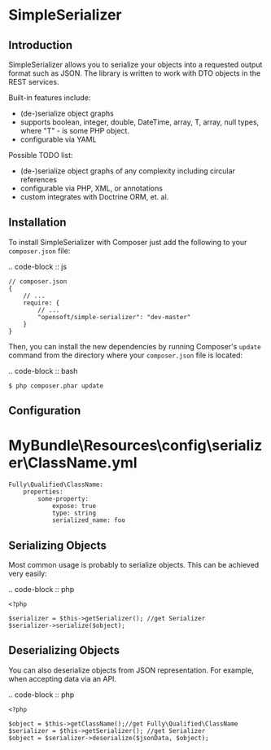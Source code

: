SimpleSerializer
================

Introduction
------------

SimpleSerializer allows you to serialize your objects into a requested output format such as JSON.
The library is written to work with DTO objects in the REST services.

Built-in features include:

- (de-)serialize object graphs
- supports boolean, integer, double, DateTime, array, T, array<T>, null types, where "T" - is some PHP object.
- configurable via YAML

Possible TODO list:

- (de-)serialize object graphs of any complexity including circular references
- configurable via PHP, XML, or annotations
- custom integrates with Doctrine ORM, et. al.


Installation
------------

To install SimpleSerializer with Composer just add the following to your `composer.json` file:

.. code-block :: js

    // composer.json
    {
        // ...
        require: {
            // ...
            "opensoft/simple-serializer": "dev-master"
        }
    }

Then, you can install the new dependencies by running Composer's ``update``
command from the directory where your ``composer.json`` file is located:

.. code-block :: bash

    $ php composer.phar update

Configuration
-------------

# MyBundle\Resources\config\serializer\ClassName.yml
    Fully\Qualified\ClassName:
        properties:
            some-property:
                expose: true
                type: string
                serialized_name: foo

Serializing Objects
-------------------
Most common usage is probably to serialize objects. This can be achieved
very easily:

.. code-block :: php

    <?php

    $serializer = $this->getSerializer(); //get Serializer
    $serializer->serialize($object);

Deserializing Objects
---------------------
You can also deserialize objects from JSON representation. For
example, when accepting data via an API.

.. code-block :: php

    <?php

    $object = $this->getClassName();//get Fully\Qualified\ClassName
    $serializer = $this->getSerializer(); //get Serializer
    $object = $serializer->deserialize($jsonData, $object);
